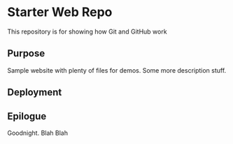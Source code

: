 # Starter Web Repo

This repository is for showing how Git and GitHub work

## Purpose

Sample website with plenty of files for demos.  Some more description stuff.

## Deployment

## Epilogue

Goodnight. Blah Blah